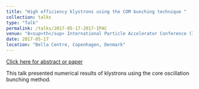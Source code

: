 ```yaml
---
title: "High efficiency klystrons using the COM bunching technique "
collection: talks
type: "Talk"
permalink: /talks/2017-05-17-2017-IPAC
venue: "8<sup>th</sup> International Particle Accelerator Conference (IPAC)"
date: 2017-05-17
location: "Bella Centre, Copenhagen, Denmark"
---
```


[Click here for abstract or paper](https://accelconf.web.cern.ch/ipac2017/doi/JACoW-IPAC2017-MOOCA1.html)

This talk presented numerical results of klystrons using the core oscillation bunching method.
